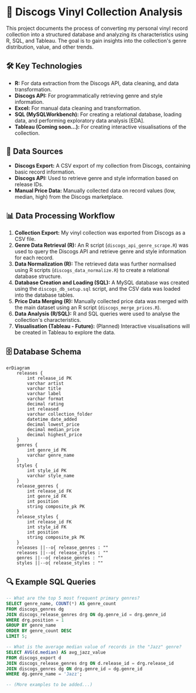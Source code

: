 # 🎵 Discogs Vinyl Collection Analysis

This project documents the process of converting my personal vinyl record collection into a structured database and analyzing its characteristics using R, SQL, and Tableau. The goal is to gain insights into the collection's genre distribution, value, and other trends.

## 🛠️ Key Technologies

* **R:** For data extraction from the Discogs API, data cleaning, and data transformation.
* **Discogs API:** For programmatically retrieving genre and style information.
* **Excel:** For manual data cleaning and transformation.
* **SQL (MySQLWorkbench):** For creating a relational database, loading data, and performing exploratory data analysis [EDA].
* **Tableau (Coming soon...):** For creating interactive visualisations of the collection.

## 💾 Data Sources

* **Discogs Export:** A CSV export of my collection from Discogs, containing basic record information.
* **Discogs API:** Used to retrieve genre and style information based on release IDs.
* **Manual Price Data:** Manually collected data on record values (low, median, high) from the Discogs marketplace.

## 📊 Data Processing Workflow

1.  **Collection Export:** My vinyl collection was exported from Discogs as a CSV file.
2.  **Genre Data Retrieval (R):** An R script (`discogs_api_genre_scrape.R`) was used to query the Discogs API and retrieve genre and style information for each record.
3.  **Data Normalization (R):** The retrieved data was further normalised using R scripts (`discogs_data_normalize.R`) to create a relational database structure.
4.  **Database Creation and Loading (SQL):** A MySQL database was created using the `discogs_db_setup.sql` script, and the CSV data was loaded into the database tables.
5.  **Price Data Merging (R):** Manually collected price data was merged with the main dataset using an R script (`discogs_merge_prices.R`).
6.  **Data Analysis (R/SQL):** R and SQL queries were used to analyse the collection's characteristics.
7.  **Visualisation (Tableau - Future):** (Planned) Interactive visualisations will be created in Tableau to explore the data.

## 🗄️ Database Schema

```mermaid
erDiagram
    releases {
        int release_id PK
        varchar artist
        varchar title
        varchar label
        varchar format
        decimal rating
        int released
        varchar collection_folder
        datetime date_added
        decimal lowest_price
        decimal median_price
        decimal highest_price
    }
    genres {
        int genre_id PK
        varchar genre_name
    }
    styles {
        int style_id PK
        varchar style_name
    }
    release_genres {
        int release_id FK
        int genre_id FK
        int position
        string composite_pk PK
    }
    release_styles {
        int release_id FK
        int style_id FK
        int position
        string composite_pk PK
    }
    releases ||--o{ release_genres : ""
    releases ||--o{ release_styles : ""
    genres ||--o{ release_genres : ""
    styles ||--o{ release_styles : ""
```

## 🔍 Example SQL Queries

```sql
-- What are the top 5 most frequent primary genres?
SELECT genre_name, COUNT(*) AS genre_count
FROM discogs_genres dg
JOIN discogs_release_genres drg ON dg.genre_id = drg.genre_id
WHERE drg.position = 1
GROUP BY genre_name
ORDER BY genre_count DESC
LIMIT 5;

-- What is the average median value of records in the "Jazz" genre?
SELECT AVG(d.median) AS avg_jazz_value
FROM discogs_export d
JOIN discogs_release_genres drg ON d.release_id = drg.release_id
JOIN discogs_genres dg ON drg.genre_id = dg.genre_id
WHERE dg.genre_name = 'Jazz';

-- (More examples to be added...)
```


